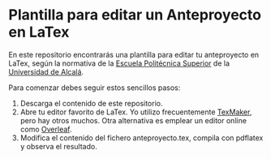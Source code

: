 # Plantilla para editar un Anteproyecto en LaTex

En este repositorio encontrarás una plantilla para editar tu anteproyecto en LaTex, según la normativa de la [Escuela Politécnica Superior](https://escuelapolitecnica.uah.es/) de la [Universidad de Alcalá](https://www.uah.es/es/).

Para comenzar debes seguir estos sencillos pasos:

1. Descarga el contenido de este repositorio. 
2. Abre tu editor favorito de LaTex. Yo utilizo frecuentemente [TexMaker](https://www.xm1math.net/texmaker/), pero hay otros muchos. Otra alternativa es emplear un editor online como [Overleaf](https://www.overleaf.com/).
3. Modifica el contenido del fichero anteproyecto.tex, compila con pdflatex y observa el resultado.



